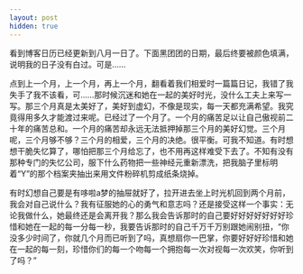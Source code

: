 ```yaml
---
layout: post
hidden: true
---
```

看到博客日历已经更新到八月一日了。下面黑团团的日期，最后终要被颜色填满，说明我的日子没有白过。可是……
  
点到上一个月，上一个月，再上一个月，翻看着我们相爱时一篇篇日记，我错了我失手了我不该看，可……那时候沉迷和她在一起的美好时光，没什么工夫上来写一写。那三个月真是太美好了，美好到虚幻，不像是现实，每一天都充满希望。我究竟得用多久才能渡过来呢。已经过了一个月了。一个月的痛苦足以让自己傲视前二十年的痛苦总和。一个月的痛苦却永远无法抵押掉那三个月的美好幻觉。三个月呢，三个月够不够？三个月的相爱，三个月的决绝。很平衡。可我不知道。有时想想干脆失忆算了，哪怕把那三个月给忘了，也不用再这样难受下去了。不知有没有那种专门的失忆公司，服下什么药物把一些神经元重新漂洗，把我脑子里标明着“Y”的那个档案夹抽出来用文件粉碎机剪成纸条烧掉。
  
有时幻想自己要是有哆啦a梦的抽屉就好了，拉开进去坐上时光机回到两个月前，我会对自己说什么？我有征服她的心的勇气和意志吗？还是接受这样一个事实：无论我做什么，她最终还是会离开我？那么我会告诉那时的自己要好好好好好好好珍惜和她在一起的每一分每一秒，我要告诉那时的自己千万千万别跟她闹别扭，“你没多少时间了，你就几个月而已听到了吗，真想扇你一巴掌，你要好好好珍惜和她在一起的每一刻，珍惜你们的每一个吻每一个拥抱每一次对视每一次欢笑，你听到了吗？”